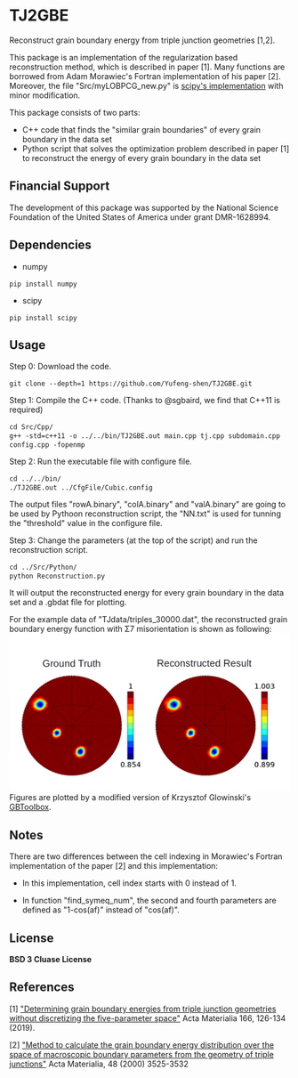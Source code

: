 # TJ2GBE
Reconstruct grain boundary energy from triple junction geometries [1,2].

This package is an implementation of the regularization based reconstruction method, which is described in paper [1]. Many functions are borrowed from Adam Morawiec's Fortran implementation of his paper [2]. Moreover, the file "Src/myLOBPCG\_new.py" is [scipy's implementation](https://github.com/scipy/scipy/blob/v1.3.0/scipy/sparse/linalg/eigen/lobpcg/lobpcg.py) with minor modification. 

This package consists of two parts: 
  *  C++ code that finds the "similar grain boundaries" of every grain boundary in the data set
  *  Python script that solves the optimization problem described in paper [1] to reconstruct the energy of every grain boundary in the data set

## Financial Support
The development of this package was supported by the National Science Foundation of the United States of America under grant DMR-1628994.

## Dependencies

- numpy
```
pip install numpy
```

- scipy
```
pip install scipy
```

## Usage

Step 0: Download the code.
```shell
git clone --depth=1 https://github.com/Yufeng-shen/TJ2GBE.git
```

Step 1: Compile the C++ code.
(Thanks to @sgbaird, we find that C++11 is required)
```shell
cd Src/Cpp/
g++ -std=c++11 -o ../../bin/TJ2GBE.out main.cpp tj.cpp subdomain.cpp config.cpp -fopenmp
```

Step 2: Run the executable file with configure file.
```shell
cd ../../bin/
./TJ2GBE.out ../CfgFile/Cubic.config
```
The output files "rowA.binary", "colA.binary" and "valA.binary" are going to be used by Pythoon reconstruction script, the "NN.txt" is used for tunning the "threshold" value in the configure file.

Step 3: Change the parameters (at the top of the script) and run the reconstruction script.
```shell
cd ../Src/Python/
python Reconstruction.py
```
It will output the reconstructed energy for every grain boundary in the data set and a .gbdat file for plotting.

For the example data of "TJdata/triples\_30000.dat", the reconstructed grain boundary energy function with &Sigma;7 misorientation is shown as following:
![Sigma7](https://github.com/Yufeng-shen/TJ2GBE/blob/master/misc/Sigma7.png)
Figures are plotted by a modified version of Krzysztof Glowinski's [GBToolbox](http://imim.pl/personal/adam.morawiec/A_Morawiec_Web_Page/S/K_Glowinski/Downloads.html).

## Notes

There are two differences between the cell indexing in Morawiec's Fortran implementation of the paper [2] and this implementation:

- In this implementation, cell index starts with 0 instead of 1.

- In function "find\_symeq\_num", the second and fourth parameters are defined as "1-cos(af)" instead of "cos(af)".

## License
__BSD 3 Cluase License__

## References
[1]  ["Determining grain boundary energies from triple junction geometries without discretizing the five-parameter space"](https://doi.org/10.1016/j.actamat.2018.12.022) Acta Materialia 166, 126-134 (2019).

[2]  ["Method to calculate the grain boundary energy distribution over the space of macroscopic boundary parameters from the geometry of triple junctions"](https://doi.org/10.1016/S1359-6454(00)00126-9) Acta Materialia, 48 (2000) 3525-3532
